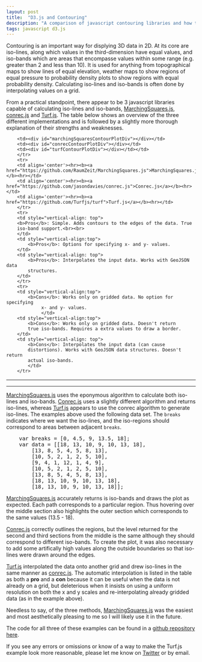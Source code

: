 ```yaml
---
layout: post
title:  "D3.js and Contouring"
description: "A comparison of javascript contouring libraries and how they can be used with d3.js"
tags: javascript d3.js
---
```


Contouring is an important way for displying 3D data in 2D. At its core are
iso-lines, along which values in the third-dimension have equal values, and
iso-bands which are areas that encompasse values within some
range (e.g. greater than 2 and less than 10). It is used for anything from
topographical maps to show lines of equal elevation, weather maps to show
regions of equal pressure to probability density plots to show regions
with equal probability density. Calculating iso-lines and iso-bands is often
done by interpolating values on a grid. 

From a practical standpoint, there appear to be 3 javascript libraries capable
of calculating iso-lines and iso-bands,
[MarchingSquares.js](https://github.com/RaumZeit/MarchingSquares.js),
[conrec.js](https://github.com/jasondavies/conrec.js) and
[Turf.js](https://github.com/Turfjs/turf). The table below shows an overview
of the three different implementations and is followed by a slightly more
thorough explanation of their strengths and weaknesses.

<table border="0">
        <tr>
        <col width="183">
        <col width="183">
        <col width="183">

        <td><div id="marchingSquaresContourPlotDiv"></div></td>
        <td><div id="conrecContourPlotDiv"></div></td>
        <td><div id="turfContourPlotDiv"></div></td></td>
        </tr>
        <tr>
        <td align='center'><hr><b><a href="https://github.com/RaumZeit/MarchingSquares.js">MarchingSquares.js</a></b><hr></td>
        <td align='center'><hr><b><a href="https://github.com/jasondavies/conrec.js">Conrec.js</a></b><hr></td>
        <td align='center'><hr><b><a href="https://github.com/Turfjs/turf">Turf.js</a></b><hr></td>
        </tr>
        <tr>
        <td style="vertical-align: top">
        <b>Pros</b>: Simple. Adds contours to the edges of the data. True
        iso-band support.<br><br>
        </td>
        <td style="vertical-align:top">
            <b>Pros</b>: Options for specifying x- and y- values.
        </td>
        <td style="vertical-align: top">
            <b>Pros</b>: Interpolates the input data. Works with GeoJSON data
            structures.
        </td>
        </tr>
        <tr>
        <td style="vertical-align:top">
            <b>Cons</b>: Works only on gridded data. No option for specifying
                 x- and y- values.
                 </td>
        <td style="vertical-align:top">
            <b>Cons</b>: Works only on gridded data. Doesn't return
            true iso-bands. Requires a extra values to draw a border.
        </td>
        <td style="vertical-align: top">
            <b>Cons</b>: Interpolates the input data (can cause
            distortions). Works with GeoJSON data structures. Doesn't return
            actual iso-bands.
            </td>
        </tr>
</table>

<hr>

[MarchingSquares.js](https://github.com/RaumZeit/MarchingSquares.js) uses the eponymous
algorithm to calculate both iso-lines and iso-bands. [Conrec.js](https://github.com/jasondavies/conrec.js) uses a slightly 
different algorithm and returns iso-lines, whereas [Turf.js](https://github.com/Turfjs/turf) appears to use the
conrec algorithm to generate iso-lines. The examples above used the following 
data set. The `breaks` indicates where we want the iso-lines, and the iso-regions should
correspond to areas between adjacent `breaks`.

<pre>
    var breaks = [0, 4.5, 9, 13.5, 18];
    var data = [[18, 13, 10, 9, 10, 13, 18],
        [13, 8, 5, 4, 5, 8, 13],
        [10, 5, 2, 1, 2, 5, 10],
        [9, 4, 1, 12, 1, 4, 9],
        [10, 5, 2, 1, 2, 5, 10],
        [13, 8, 5, 4, 5, 8, 13],
        [18, 13, 10, 9, 10, 13, 18],
        [18, 13, 10, 9, 10, 13, 18]];
</pre>

[MarchingSquares.js](https://github.com/RaumZeit/MarchingSquares.js) accurately
returns is iso-bands and draws the plot as expected. Each path corresponds to 
a particular region. Thus hovering over the middle section also highlights the
outer section which corresponds to the same values (13.5 - 18).

[Conrec.js](https://github.com/jasondavies/conrec.js) correctly outlines the regions, but the level returned for the
second and third sections from the middle is the same although they should
correspond to different iso-bands. To create the plot, it was also necessary 
to add some artifically high values along the outside boundaries so that iso-lines
were drawn around the edges.

[Turf.js](https://github.com/Turfjs/turf) interpolated the data onto another grid and drew iso-lines in the same
manner as [conrec.js](https://github.com/jasondavies/conrec.js). The automatic interpolation is listed in the table as both
a <b>pro</b> and a <b>con</b> because it can be useful when the data is not already
on a grid, but deleterious when it insists on using a uniform resolution on both
the x and y scales and re-interpolating already gridded data (as in the example
above).

Needless to say, of the three methods,
[MarchingSquares.js](https://github.com/RaumZeit/MarchingSquares.js) was the
easiest and most aesthetically pleasing to me so I will likely use it in the
future.

The code for all three of these examples can be found in a [github repository here](https://github.com/pkerpedjiev/d3-contouring-example).

If you see any errors or omissions or know of a way to make the Turf.js example look more reasonable, please let me know on [Twitter](https://twitter.com/pkerpedjiev) or by email.

<script src="/js/lib/d3.min.js"></script>
<script src="/js/lib/conrec.js"></script>
<script src="/js/lib/turf.custom.js"></script>
<script src="/js/lib/marchingsquares-isobands.min.js"></script>
<script src="/js/circle-marchingsquares-example.js"></script>
<script src="/js/circle-conrec-example.js"></script>
<script src="/js/circle-turf-example.js"></script>
<script>
drawMarchingSquaresContours('#marchingSquaresContourPlotDiv');
drawConrecContours('#conrecContourPlotDiv');
drawTurfContours('#turfContourPlotDiv')
</script>
